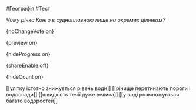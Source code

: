 #Географія #Тест

*Чому річка Конго є судноплавною лише на окремих ділянках?*

{noChangeVote on}

{preview on}

{hideProgress on}

{shareEnable off}

{hideCount on}

[[улітку істотно знижується рівень води]]
[[річище перетинають пороги і водоспади]]
[[швидкість течії дуже велика]]
[[у воді розмножується багато водоростей]]
